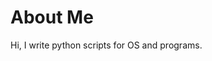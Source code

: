 <html lang="en">
<head>
    <meta charset="UTF-8">
    <meta name="viewport" content="width=device-width, initial-scale=1.0">
    <link rel="stylesheet" href="styles.css">
</head>
<body>

<div class="header">
    <h1>About Me</h1>
    <p>Hi, I write python scripts for OS and programs.</p>
</div>

</body>
</html>
